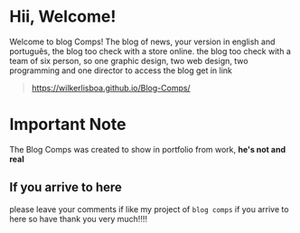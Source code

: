 # Hii, Welcome!
Welcome to blog Comps! The blog of news, your version in english and português, the blog too check with a store online.
the blog too check with a team of six person, so one graphic design, two web design, two programming and one director
to access the blog get in link 
> https://wilkerlisboa.github.io/Blog-Comps/
# Important Note

The Blog Comps was created to show in portfolio from work, **he's not and real** 

## If you arrive to here
please leave your comments if like my project of `blog comps` 
if you arrive to here so have thank you very much!!!!
